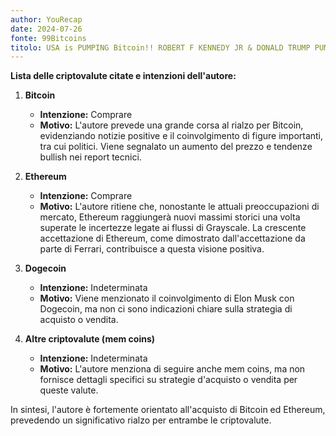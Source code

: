 ```yaml
---
author: YouRecap
date: 2024-07-26
fonte: 99Bitcoins
titolo: USA is PUMPING Bitcoin!! ROBERT F KENNEDY JR & DONALD TRUMP PUMPING $BTC!
---
```


**Lista delle criptovalute citate e intenzioni dell'autore:**

1. **Bitcoin**
   - **Intenzione:** Comprare
   - **Motivo:** L'autore prevede una grande corsa al rialzo per Bitcoin, evidenziando notizie positive e il coinvolgimento di figure importanti, tra cui politici. Viene segnalato un aumento del prezzo e tendenze bullish nei report tecnici.

2. **Ethereum**
   - **Intenzione:** Comprare
   - **Motivo:** L'autore ritiene che, nonostante le attuali preoccupazioni di mercato, Ethereum raggiungerà nuovi massimi storici una volta superate le incertezze legate ai flussi di Grayscale. La crescente accettazione di Ethereum, come dimostrato dall'accettazione da parte di Ferrari, contribuisce a questa visione positiva.

3. **Dogecoin**
   - **Intenzione:** Indeterminata
   - **Motivo:** Viene menzionato il coinvolgimento di Elon Musk con Dogecoin, ma non ci sono indicazioni chiare sulla strategia di acquisto o vendita.

4. **Altre criptovalute (mem coins)**
   - **Intenzione:** Indeterminata
   - **Motivo:** L'autore menziona di seguire anche mem coins, ma non fornisce dettagli specifici su strategie d'acquisto o vendita per queste valute.

In sintesi, l'autore è fortemente orientato all'acquisto di Bitcoin ed Ethereum, prevedendo un significativo rialzo per entrambe le criptovalute.
